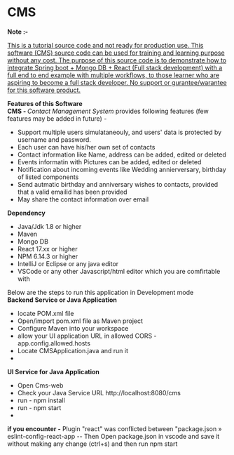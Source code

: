 # CMS
<Strong>Note :- </Strong></br><p><u>This is a tutorial source code and not ready for production use. This software (CMS) source code can be used for training and learning purpose without any cost. The purpose of this source code is to demonstrate how to integrate Spring boot + Mongo DB + React (Full stack development) with a full end to end example with multiple workflows, to those learner who are aspiring to become a full stack developer. No support or gurantee/warantee for this software product.</u></p>
<Strong>Features of this Software</Strong></br>
<strong>CMS - </strong> <i>Contact Management System</i> provides following features (few features may be added in future) -
<ul>
	<li>Support multiple users simulataneouly, and users' data is protected by username and password.</li>
	<li>Each user can have his/her own set of contacts</li>
	<li>Contact information like Name, address can be added, edited or deleted</li>
	<li>Events informatin with Pictures can be added, edited or deleted</li>
	<li>Notification about incoming events like Wedding annierversary, birthday of listed components</li>
	<li>Send autmatic birthday and anniversary wishes to contacts, provided that a valid emailid has been provided</li>
	<li>May share the contact information over email</li>
</ul>

<Strong>Dependency </Strong>
<ul>
	<li>Java/Jdk 1.8 or higher</li>
	<li>Maven</li>
	<li>Mongo DB</li>
	<li>React 17.xx or higher</li>
	<li>NPM 6.14.3 or higher</li>
	<li>IntelliJ or Eclipse or any java editor</li>
	<li>VSCode or any other Javascript/html editor which you are comfirtable with</li>	
</ul>
Below are the steps to run this application in Development mode </br>
<Strong>Backend Service or Java Application</Strong>
<ul>
	<li>locate POM.xml file</li>
	<li>Open/import pom.xml file as Maven project</li>
	<li>Configure Maven into your workspace</li>
	<li>allow your UI application URL in allowed CORS - app.config.allowed.hosts </li>
	<li>Locate CMSApplication.java and run it<li></ul>

<Strong>UI Service for Java Application</Strong>
<ul>
	<li>Open Cms-web</li>
	<li>Check your Java Service URL http://localhost:8080/cms</li>
	<li>run - npm install</li>
	<li>run - npm start<li></ul>

<Strong>if you encounter -</Strong>
 Plugin "react" was conflicted between "package.json » eslint-config-react-app  -- Then Open package.json in vscode and save it without making any change (ctrl+s) and then run npm start</br>



